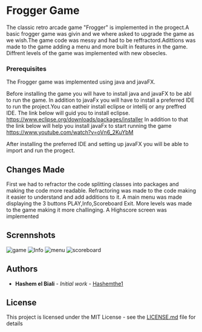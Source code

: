 
# Frogger Game
The classic retro arcade game "Frogger" is implemented in the progect.A basic frogger game was givin and we where asked to upgrade the game as we wish.The game code was messy and had to be reffractord.Adittions was made to the game adding a menu and more built in features in the game. Diffrent levels of the game was implemented with new obsecles. 

### Prerequisites

The Frogger game was implemented using java and javaFX. 

Before installing the game you will have to install java and javaFX to be abl to run the game.
In addition to javaFx you will have to install a preferred IDE to run the project.You can eatheir install eclipse or intellij or any preffred IDE.
The link below will guid you to install eclipse.
https://www.eclipse.org/downloads/packages/installer
In addition to that the link below will help you install javaFx to start running the game
https://www.youtube.com/watch?v=oVn6_2KuYbM

After installing the preferred IDE and setting up javaFX you will be able to import and run the progect. 

## Changes Made
First we had to refractor the code splitting classes into packages and making the code more readable. Refractoring was made to the code making it easier to understand and add additions to it.
A main menu was made displaying the 3 buttons PLAY,Info,Scoreboard Exit.
More levels was made to the game making it more challinging.
A Highscore screen was implemented


## Scrennshots
![game](https://user-images.githubusercontent.com/58915587/102675843-9a5a0e80-41a3-11eb-9ccf-7d547480ebe2.PNG)
![Info](https://user-images.githubusercontent.com/58915587/102675870-b6f64680-41a3-11eb-800d-fb8de2f9b795.PNG)
![menu](https://user-images.githubusercontent.com/58915587/102675882-c5446280-41a3-11eb-8947-fb097e3298a5.PNG)
![scoreboard](https://user-images.githubusercontent.com/58915587/102675893-cffef780-41a3-11eb-8783-f065518ed4e7.PNG)

## Authors

* **Hashem el Biali** - *Initial work* - [Hashemthe1](https://github.com/hashemthe1)
## License

This project is licensed under the MIT License - see the [LICENSE.md](LICENSE.md) file for details



